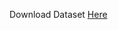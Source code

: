 Download Dataset [Here](https://docs.google.com/spreadsheets/d/1fFBw9mAs4Abioeg_hxvPuoUr62_gR72Gwu3yySNH8HQ/edit?usp=drive_link)
